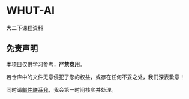 # WHUT-AI
大二下课程资料  
## 免责声明  
本项目仅供学习参考，**严禁商用**。

若仓库中的文件无意侵犯了您的权益，或存在任何不妥之处，我们深表歉意！

同时请[邮件联系我](mailto:1846327762@qq.com)，我会第一时间核实并处理。

